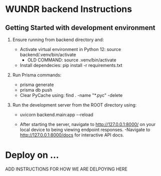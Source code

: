 # WUNDR backend Instructions

## Getting Started with development environment

1. Ensure running from backend directory and:

    - Activate virtual environment in Python 12: source backend/.venv/bin/activate
        - OLD COMMAND: source .venv/bin/activate
    - Install dependecies: pip install -r requirements.txt

2. Run Prisma commands:

    - prisma generate
    - prisma db push
    - Clear PyCache using: find . -name "*.pyc" -delete

3. Run the development server from the ROOT directory using:

    - uvicorn backend.main:app --reload

    - After starting the server, navigate to http://127.0.0.1:8000/ on your local device to being viewing endpoint responses.
    -Navigate to http://127.0.0.1:8000/docs for interactive API docs.

# Deploy on ...

ADD INSTRUCTIONS FOR HOW WE ARE DELPOYING HERE
